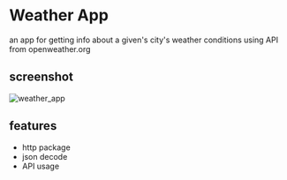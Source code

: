 # Weather App

an app for getting info about a given's city's weather conditions using API from openweather.org

## screenshot
![weather_app](https://github.com/merihcavdar/weather_app/assets/84540989/2db49345-7b19-42d0-9ab7-52dc8c63be4c)

## features
- http package
- json decode
- API usage
